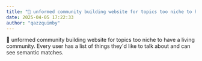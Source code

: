 ```yaml
---
title: "💭 unformed community building website for topics too niche to have a living community. ..."
date: 2025-04-05 17:22:33
author: "qazzquimby"
---
```


💭 unformed community building website for topics too niche to have a living community.  Every user has a list of things they'd like to talk about and can see semantic matches.